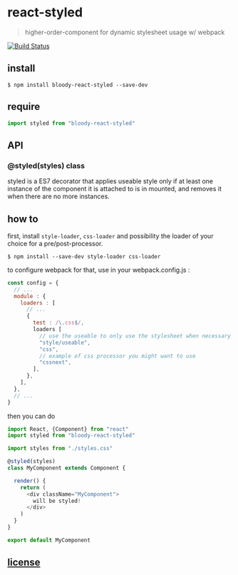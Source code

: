 # react-styled

> higher-order-component for dynamic stylesheet usage w/ webpack

[![Build Status](https://travis-ci.org/bloodyowl/react-styled.svg?branch=master)](https://travis-ci.org/bloodyowl/react-styled)

## install

```console
$ npm install bloody-react-styled --save-dev
```

## require

```javascript
import styled from "bloody-react-styled"
```

## API

### @styled(styles) class

styled is a ES7 decorator that applies useable style only if at least one
instance of the component it is attached to is in mounted,
and removes it when there are no more instances.

## how to

first, install `style-loader`, `css-loader` and possibility the loader
of your choice for a pre/post-processor.

```console
$ npm install --save-dev style-loader css-loader
```

to configure webpack for that, use in your webpack.config.js :

```javascript
const config = {
  // ...
  module : {
    loaders : [
      // ...
      {
        test : /\.css$/,
        loaders [
          // use the useable to only use the stylesheet when necessary
          "style/useable",
          "css",
          // example of css processor you might want to use
          "cssnext",
        ],
      },
    ],
  },
  // ...
}
```

then you can do

```javascript
import React, {Component} from "react"
import styled from "bloody-react-styled"

import styles from "./styles.css"

@styled(styles)
class MyComponent extends Component {

  render() {
    return (
      <div className="MyComponent">
        will be styled!
      </div>
    )
  }
}

export default MyComponent
```

## [license](LICENSE)
